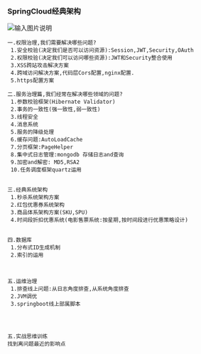 ### SpringCloud经典架构


![输入图片说明](https://github.com/qccr-twl2123/springcloud/blob/master/images/springcloud架构.png "在这里输入图片标题")

```
一.权限治理,我们需要解决哪些问题?
 1.安全校验(决定我们是否可以访问资源):Session,JWT,Security,OAuth
 2.权限校验(决定我们可以访问哪些资源):JWT和Security整合使用 
 3.XSS跨站攻击解决方案
 4.跨域访问解决方案,代码层Cors配置,nginx配置.
 5.https配置方案
 
二.服务治理篇,我们经常在解决哪些领域的问题? 
 1.参数校验框架(Hibernate Validator)
 2.事务的一致性(强一致性,弱一致性)
 3.线程安全
 4.消息系统
 5.服务的降级处理
 6.缓存问题:AutoLoadCache
 7.分页框架:PageHelper
 8.集中式日志管理:mongodb 存储日志and查询
 9.加密and解密: MD5,RSA2
 10.任务调度框架quartz运用
 
 
三.经典系统架构
 1.秒杀系统架构方案
 2.红包优惠券系统架构
 3.商品体系架构方案(SKU,SPU)
 4.时间段折扣优惠系统(电影售票系统:按星期,按时间段进行优惠策略设计)
    
    
四.数据库
 1.分布式ID生成机制
 2.索引的运用
 
     

五.运维治理
 1.排查线上问题:从日志角度排查,从系统角度排查
 2.JVM调优
 3.springboot线上部属脚本
   
 


五.实战思维训练
找到离问题最近的影响点


```




